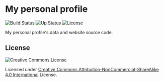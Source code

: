 # My personal profile

[![Build Status][ci-img]][ci-url]
[![Up Status][up-img]][up-url]
[![License][license-img]](LICENSE)

My personal profile's data and website source code.

## License

[![Creative Commons License][cc-img]][cc-url]

Licensed under [Creative Commons Attribution-NonCommercial-ShareAlike 4.0 International](LICNESE) License.

[ci-url]: https://travis-ci.org/Mitscherlich/mitscherlich.me
[ci-img]: https://img.shields.io/travis/Mitscherlich/mitscherlich.me.svg?style=flat-square
[up-url]: https://mitscherlich.me
[up-img]: https://img.shields.io/website-up-down-green-red/https/mitscherlich.me.svg?style=flat-square
[cc-url]: https://creativecommons.org/licenses/by-nc-sa/4.0/
[cc-img]: https://i.creativecommons.org/l/by-nc-sa/4.0/88x31.png
[license-img]: https://img.shields.io/github/license/Mitscherlich/mitscherlich.me.svg?style=flat-square
